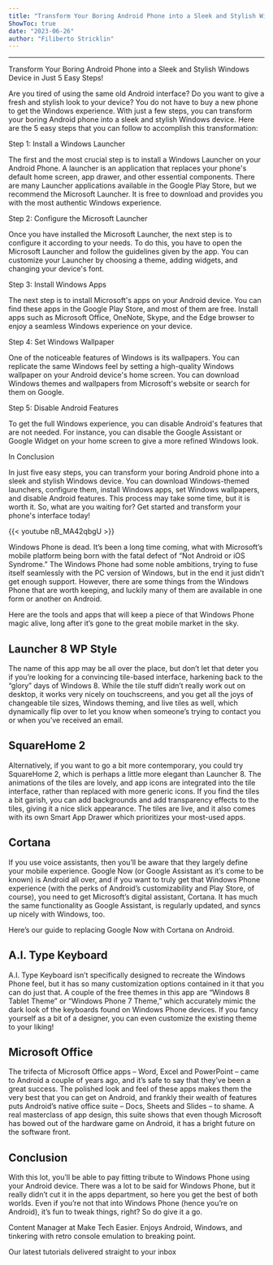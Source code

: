 ```yaml
---
title: "Transform Your Boring Android Phone into a Sleek and Stylish Windows Device in Just 5 Easy Steps!"
ShowToc: true 
date: "2023-06-26"
author: "Filiberto Stricklin"
---
```

*****
Transform Your Boring Android Phone into a Sleek and Stylish Windows Device in Just 5 Easy Steps!

Are you tired of using the same old Android interface? Do you want to give a fresh and stylish look to your device? You do not have to buy a new phone to get the Windows experience. With just a few steps, you can transform your boring Android phone into a sleek and stylish Windows device. Here are the 5 easy steps that you can follow to accomplish this transformation:

Step 1: Install a Windows Launcher

The first and the most crucial step is to install a Windows Launcher on your Android Phone. A launcher is an application that replaces your phone's default home screen, app drawer, and other essential components. There are many Launcher applications available in the Google Play Store, but we recommend the Microsoft Launcher. It is free to download and provides you with the most authentic Windows experience.

Step 2: Configure the Microsoft Launcher

Once you have installed the Microsoft Launcher, the next step is to configure it according to your needs. To do this, you have to open the Microsoft Launcher and follow the guidelines given by the app. You can customize your Launcher by choosing a theme, adding widgets, and changing your device's font.

Step 3: Install Windows Apps

The next step is to install Microsoft's apps on your Android device. You can find these apps in the Google Play Store, and most of them are free. Install apps such as Microsoft Office, OneNote, Skype, and the Edge browser to enjoy a seamless Windows experience on your device.

Step 4: Set Windows Wallpaper

One of the noticeable features of Windows is its wallpapers. You can replicate the same Windows feel by setting a high-quality Windows wallpaper on your Android device's home screen. You can download Windows themes and wallpapers from Microsoft's website or search for them on Google.

Step 5: Disable Android Features

To get the full Windows experience, you can disable Android's features that are not needed. For instance, you can disable the Google Assistant or Google Widget on your home screen to give a more refined Windows look.

In Conclusion

In just five easy steps, you can transform your boring Android phone into a sleek and stylish Windows device. You can download Windows-themed launchers, configure them, install Windows apps, set Windows wallpapers, and disable Android features. This process may take some time, but it is worth it. So, what are you waiting for? Get started and transform your phone's interface today!

{{< youtube nB_MA42qbgU >}} 



Windows Phone is dead. It’s been a long time coming, what with Microsoft’s mobile platform being born with the fatal defect of “Not Android or iOS Syndrome.” The Windows Phone had some noble ambitions, trying to fuse itself seamlessly with the PC version of Windows, but in the end it just didn’t get enough support. However, there are some things from the Windows Phone that are worth keeping, and luckily many of them are available in one form or another on Android.
 
Here are the tools and apps that will keep a piece of that Windows Phone magic alive, long after it’s gone to the great mobile market in the sky.
 
## Launcher 8 WP Style
 

 
The name of this app may be all over the place, but don’t let that deter you if you’re looking for a convincing tile-based interface, harkening back to the “glory” days of Windows 8. While the tile stuff didn’t really work out on desktop, it works very nicely on touchscreens, and you get all the joys of changeable tile sizes, Windows theming, and live tiles as well, which dynamically flip over to let you know when someone’s trying to contact you or when you’ve received an email.
 
## SquareHome 2
 
Alternatively, if you want to go a bit more contemporary, you could try SquareHome 2, which is perhaps a little more elegant than Launcher 8. The animations of the tiles are lovely, and app icons are integrated into the tile interface, rather than replaced with more generic icons. If you find the tiles a bit garish, you can add backgrounds and add transparency effects to the tiles, giving it a nice slick appearance. The tiles are live, and it also comes with its own Smart App Drawer which prioritizes your most-used apps.
 
## Cortana
 
If you use voice assistants, then you’ll be aware that they largely define your mobile experience. Google Now (or Google Assistant as it’s come to be known) is Android all over, and if you want to truly get that Windows Phone experience (with the perks of Android’s customizability and Play Store, of course), you need to get Microsoft’s digital assistant, Cortana. It has much the same functionality as Google Assistant, is regularly updated, and syncs up nicely with Windows, too.
 
Here’s our guide to replacing Google Now with Cortana on Android.
 
## A.I. Type Keyboard
 
A.I. Type Keyboard isn’t specifically designed to recreate the Windows Phone feel, but it has so many customization options contained in it that you can do just that. A couple of the free themes in this app are “Windows 8 Tablet Theme” or “Windows Phone 7 Theme,” which accurately mimic the dark look of the keyboards found on Windows Phone devices. If you fancy yourself as a bit of a designer, you can even customize the existing theme to your liking!
 
## Microsoft Office
 
The trifecta of Microsoft Office apps – Word, Excel and PowerPoint – came to Android a couple of years ago, and it’s safe to say that they’ve been a great success. The polished look and feel of these apps makes them the very best that you can get on Android, and frankly their wealth of features puts Android’s native office suite – Docs, Sheets and Slides – to shame. A real masterclass of app design, this suite shows that even though Microsoft has bowed out of the hardware game on Android, it has a bright future on the software front.
 
## Conclusion
 
With this lot, you’ll be able to pay fitting tribute to Windows Phone using your Android device. There was a lot to be said for Windows Phone, but it really didn’t cut it in the apps department, so here you get the best of both worlds. Even if you’re not that into Windows Phone (hence you’re on Android), it’s fun to tweak things, right? So do give it a go.
 
Content Manager at Make Tech Easier. Enjoys Android, Windows, and tinkering with retro console emulation to breaking point.
 
Our latest tutorials delivered straight to your inbox




